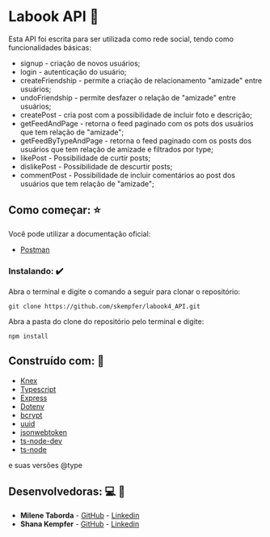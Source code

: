 # Labook API   :rocket:

Esta API foi escrita para ser utilizada como rede social, tendo como funcionalidades básicas:
* signup - criação de novos usuários;
* login - autenticação do usuário;
* createFriendship - permite a criação de relacionamento "amizade" entre usuários;
* undoFriendship - permite desfazer o relação de "amizade" entre usuários;
* createPost - cria post com a possibilidade de incluir foto e descrição;
* getFeedAndPage - retorna o feed paginado com os pots dos usuários que tem relação de "amizade";
* getFeedByTypeAndPage - retorna o feed paginado com os posts dos usuários que tem relação de amizade e filtrados por type;
* likePost - Possibilidade de curtir posts;
* dislikePost - Possibilidade de descurtir posts;
* commentPost - Possibilidade de incluir comentários ao post dos usuários que tem relação de "amizade";

## Como começar:  :star:

Você pode utilizar a documentação oficial: 

* [Postman](https://explore.postman.com/templates/10027/doc-api---labook)


### Instalando: :heavy_check_mark:

Abra o terminal e digite o comando a seguir para clonar o repositório:
```
git clone https://github.com/skempfer/labook4_API.git
```
Abra a pasta do clone do repositório pelo terminal e digite:
```
npm install
```

## Construído com: :wrench:

* [Knex](http://knexjs.org/)
* [Typescript](https://www.typescriptlang.org/)  
* [Express](https://expressjs.com/pt-br/)
* [Dotenv](https://www.npmjs.com/package/dotenv)
* [bcrypt](https://www.npmjs.com/package/bcrypt)
* [uuid](https://www.uuidgenerator.net/)
* [jsonwebtoken](https://www.npmjs.com/package/jsonwebtoken)
* [ts-node-dev](https://www.npmjs.com/package/ts-node-dev)
* [ts-node](https://www.npmjs.com/package/ts-node?activeTab=readme)

e suas versões @type

## Desenvolvedoras:  :computer:  :woman:

* **Milene Taborda** - [GitHub](https://github.com/milenetaborda) - [Linkedin](https://www.linkedin.com/in/milene-taborda/)
* **Shana Kempfer** - [GitHub](https://github.com/skempfer) - [Linkedin](https://www.linkedin.com/in/shana-kempfer-9231a1145/)
